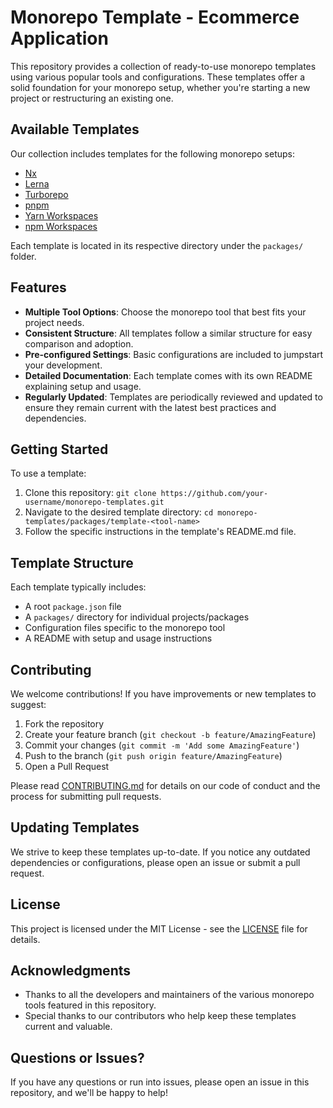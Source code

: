 # Monorepo Template - Ecommerce Application

This repository provides a collection of ready-to-use monorepo templates using various popular tools and configurations. These templates offer a solid foundation for your monorepo setup, whether you're starting a new project or restructuring an existing one.

## Available Templates

Our collection includes templates for the following monorepo setups:

- [Nx](./packages/template-nx)
- [Lerna](./packages/template-lerna)
- [Turborepo](./packages/template-turborepo)
- [pnpm](./packages/template-pnpm)
- [Yarn Workspaces](./packages/template-yarn)
- [npm Workspaces](./packages/template-npm)

Each template is located in its respective directory under the `packages/` folder.

## Features

- **Multiple Tool Options**: Choose the monorepo tool that best fits your project needs.
- **Consistent Structure**: All templates follow a similar structure for easy comparison and adoption.
- **Pre-configured Settings**: Basic configurations are included to jumpstart your development.
- **Detailed Documentation**: Each template comes with its own README explaining setup and usage.
- **Regularly Updated**: Templates are periodically reviewed and updated to ensure they remain current with the latest best practices and dependencies.

## Getting Started

To use a template:

1. Clone this repository:
   `git clone https://github.com/your-username/monorepo-templates.git`
2. Navigate to the desired template directory:
   `cd monorepo-templates/packages/template-<tool-name>`
3. Follow the specific instructions in the template's README.md file.

## Template Structure

Each template typically includes:

- A root `package.json` file
- A `packages/` directory for individual projects/packages
- Configuration files specific to the monorepo tool
- A README with setup and usage instructions

## Contributing

We welcome contributions! If you have improvements or new templates to suggest:

1. Fork the repository
2. Create your feature branch (`git checkout -b feature/AmazingFeature`)
3. Commit your changes (`git commit -m 'Add some AmazingFeature'`)
4. Push to the branch (`git push origin feature/AmazingFeature`)
5. Open a Pull Request

Please read [CONTRIBUTING.md](CONTRIBUTING.md) for details on our code of conduct and the process for submitting pull requests.

## Updating Templates

We strive to keep these templates up-to-date. If you notice any outdated dependencies or configurations, please open an issue or submit a pull request.

## License

This project is licensed under the MIT License - see the [LICENSE](LICENSE) file for details.

## Acknowledgments

- Thanks to all the developers and maintainers of the various monorepo tools featured in this repository.
- Special thanks to our contributors who help keep these templates current and valuable.

## Questions or Issues?

If you have any questions or run into issues, please open an issue in this repository, and we'll be happy to help!
